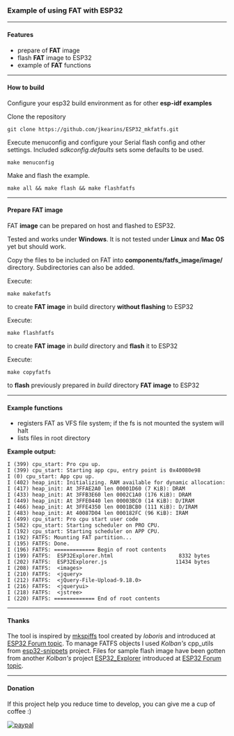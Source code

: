 ### Example of using **FAT** with ESP32

---

#### Features

* prepare of **FAT** image
* flash **FAT** image to ESP32
* example of **FAT** functions

---

#### How to build

Configure your esp32 build environment as for other **esp-idf examples**

Clone the repository

`git clone https://github.com/jkearins/ESP32_mkfatfs.git`

Execute menuconfig and configure your Serial flash config and other settings. Included *sdkconfig.defaults* sets some defaults to be used.

`make menuconfig`

Make and flash the example.

`make all && make flash && make flashfatfs`

---

#### Prepare **FAT** image

FAT **image** can be prepared on host and flashed to ESP32.

Tested and works under **Windows**.
It is not tested under **Linux** and **Mac OS** yet but should work.

Copy the files to be included on FAT into **components/fatfs_image/image/** directory. Subdirectories can also be added.

Execute:

`make makefatfs`

to create **FAT image** in build directory **without flashing** to ESP32

Execute:

`make flashfatfs`

to create **FAT image** in *build* directory and **flash** it to ESP32

Execute:

`make copyfatfs`

to **flash** previously prepared in *build* directory **FAT image** to ESP32

---

#### Example functions

* registers FAT as VFS file system; if the fs is not mounted the system will halt
* lists files in root directory


**Example output:**

```
I (399) cpu_start: Pro cpu up.
I (399) cpu_start: Starting app cpu, entry point is 0x40080e98
I (0) cpu_start: App cpu up.
I (402) heap_init: Initializing. RAM available for dynamic allocation:
I (417) heap_init: At 3FFAE2A0 len 00001D60 (7 KiB): DRAM
I (433) heap_init: At 3FFB3E60 len 0002C1A0 (176 KiB): DRAM
I (449) heap_init: At 3FFE0440 len 00003BC0 (14 KiB): D/IRAM
I (466) heap_init: At 3FFE4350 len 0001BCB0 (111 KiB): D/IRAM
I (483) heap_init: At 40087D04 len 000182FC (96 KiB): IRAM
I (499) cpu_start: Pro cpu start user code
I (582) cpu_start: Starting scheduler on PRO CPU.
I (192) cpu_start: Starting scheduler on APP CPU.
I (192) FATFS: Mounting FAT partition...
I (195) FATFS: Done.
I (196) FATFS: ============= Begin of root contents
I (199) FATFS: 	ESP32Explorer.html              	   8332 bytes
I (202) FATFS: 	ESP32Explorer.js                	  11434 bytes
I (208) FATFS: 	<images>
I (210) FATFS: 	<jquery>
I (212) FATFS: 	<jQuery-File-Upload-9.18.0>
I (216) FATFS: 	<jqueryui>
I (218) FATFS: 	<jstree>
I (220) FATFS: ============= End of root contents

```

---

#### Thanks

The tool is inspired by [mkspiffs](https://github.com/loboris/ESP32_spiffs_example) tool created by *loboris* and introduced at [ESP32 Forum topic](https://esp32.com/viewtopic.php?f=18&t=1901).
To manage FATFS objects I used *Kolban's* cpp_utils from [esp32-snippets](https://github.com/nkolban/esp32-snippets.git) project.
Files for sample flash image have been gotten from another *Kolban's* project [ESP32_Explorer](https://github.com/nkolban/ESP32_Explorer.git) introduced at [ESP32 Forum topic](https://esp32.com/viewtopic.php?f=17&t=2977).

---

#### Donation
If this project help you reduce time to develop, you can give me a cup of coffee :) 

[![paypal](https://www.paypalobjects.com/en_US/i/btn/btn_donateCC_LG.gif)](https://www.paypal.com/cgi-bin/webscr?cmd=_s-xclick&hosted_button_id=7M97FBCS5P9RA)
